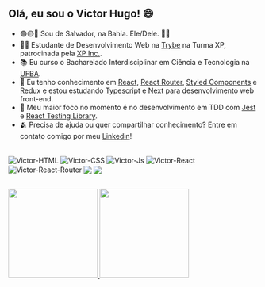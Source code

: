 ## Olá, eu sou o Victor Hugo! 😄

- 🟢🟡🔵 Sou de Salvador, na Bahia. Ele/Dele. 🏳️‍🌈
- 👨‍💻 Estudante de Desenvolvimento Web na [Trybe](https://www.betrybe.com/) na Turma XP, patrocinada pela [XP Inc.](https://www.xpinc.com/).
- 📚 Eu curso o Bacharelado Interdisciplinar em Ciência e Tecnologia na [UFBA](https://www.ufba.br/).
- 🚀 Eu tenho conhecimento em [React](https://reactjs.org/), [React Router](https://reactrouter.com/), [Styled Components](https://styled-components.com/) e [Redux](https://redux.js.org/) e estou estudando [Typescript](https://www.typescriptlang.org/pt/) e [Next](https://nextjs.org/) para desenvolvimento web front-end.
- 🧪 Meu maior foco no momento é no desenvolvimento em TDD com [Jest](https://jestjs.io/pt-BR/) e [React Testing Library](https://testing-library.com/docs/react-testing-library/intro/).
- 🫂 Precisa de ajuda ou quer compartilhar conhecimento? Entre em contato comigo por meu [Linkedin](https://www.linkedin.com/feed/)!
<div style="display: inline_block"><br>
  <img align="center" alt="Victor-HTML"  src="https://img.shields.io/badge/HTML-239120?style=for-the-badge&logo=html5&logoColor=white">
  <img align="center" alt="Victor-CSS"  src="https://img.shields.io/badge/CSS-239120?&style=for-the-badge&logo=css3&logoColor=white">
  <img align="center" alt="Victor-Js"  src="https://img.shields.io/badge/JavaScript-F7DF1E?style=for-the-badge&logo=javascript&logoColor=black">
  <img align="center" alt="Victor-React" src="https://img.shields.io/badge/React-20232A?style=for-the-badge&logo=react&logoColor=61DAFB">
  <img align="center" alt="Victor-React-Router" src="https://img.shields.io/badge/React_Router-CA4245?style=for-the-badge&logo=react-router&logoColor=white">
  <img align="center" alt"Victor-Redux" src="https://img.shields.io/badge/Redux-593D88?style=for-the-badge&logo=redux&logoColor=white">
  <img align="center" atl="Victor-Styled-Component" src="https://img.shields.io/badge/styled--components-DB7093?style=for-the-badge&logo=styled-components&logoColor=white">
</div>
  
  ##

<div>
  <a href="https://github.com/victorhsms">
  <img height="180em" src="https://github-readme-stats.vercel.app/api?username=victorhsms&show_icons=false&theme=dracula&include_all_commits=true&count_private=true"/>
  <img height="180em" src="https://github-readme-stats.vercel.app/api/top-langs/?username=victorhsms&layout=compact&langs_count=7&theme=dracula"/>
</div>

